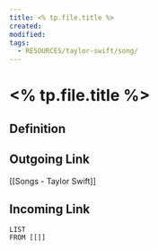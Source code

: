 ```yaml
---
title: <% tp.file.title %>
created: 
modified: 
tags:
  - RESOURCES/taylor-swift/song/
---
```

# <% tp.file.title %>
## Definition

## Outgoing Link
[[Songs - Taylor Swift]]
## Incoming Link
```dataview
LIST
FROM [[]]
```